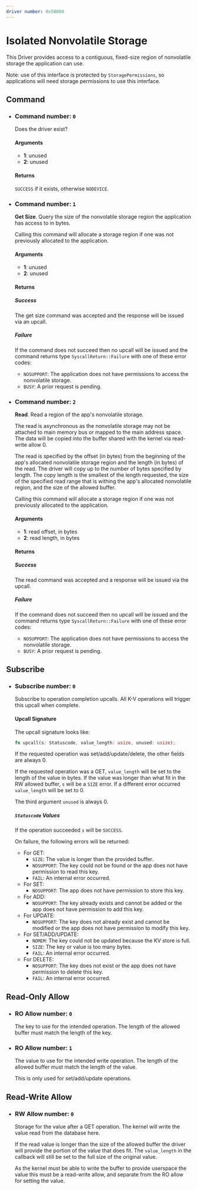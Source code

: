 ```yaml
---
driver number: 0x50004
---
```


# Isolated Nonvolatile Storage

This Driver provides access to a contiguous, fixed-size region of nonvolatile
storage the application can use.

Note: use of this interface is protected by `StoragePermissions`, so
applications will need storage permissions to use this interface.

## Command

- ### Command number: `0`

  Does the driver exist?

  #### Arguments

  - **1**: unused
  - **2**: unused

  #### Returns

  `SUCCESS` if it exists, otherwise `NODEVICE`.

- ### Command number: `1`

  **Get Size**. Query the size of the nonvolatile storage region the application
  has access to in bytes.

  Calling this command will allocate a storage region if one was not previously
  allocated to the application.

  #### Arguments

  - **1**: unused
  - **2**: unused

  #### Returns

  ##### Success

  The get size command was accepted and the response will be issued via an
  upcall.

  ##### Failure

  If the command does not succeed then no upcall will be issued and the command
  returns type `SyscallReturn::Failure` with one of these error codes:

  - `NOSUPPORT`: The application does not have permissions to access the
    nonvolatile storage.
  - `BUSY`: A prior request is pending.


- ### Command number: `2`

  **Read**. Read a region of the app's nonvolatile storage.

  The read is asynchronous as the nonvolatile storage may not be attached to
  main memory bus or mapped to the main address space. The data will be copied
  into the buffer shared with the kernel via read-write allow 0.

  The read is specified by the offset (in bytes) from the beginning of the app's
  allocated nonvolatile storage region and the length (in bytes) of the read.
  The driver will copy up to the number of bytes specified by length. The copy
  length is the smallest of the length requested, the size of the specified read
  range that is withing the app's allocated nonvolatile region, and the size of
  the allowed buffer.

  Calling this command will allocate a storage region if one was not previously
  allocated to the application.

  #### Arguments

  - **1**: read offset, in bytes
  - **2**: read length, in bytes

  #### Returns

  ##### Success

  The read command was accepted and a response will be issued via the upcall.

  ##### Failure

  If the command does not succeed then no upcall will be issued and the command
  returns type `SyscallReturn::Failure` with one of these error codes:

  - `NOSUPPORT`: The application does not have permissions to access the
    nonvolatile storage.
  - `BUSY`: A prior request is pending.



## Subscribe

- ### Subscribe number: `0`

  Subscribe to operation completion upcalls. All K-V operations will trigger
  this upcall when complete.

  #### Upcall Signature

  The upcall signature looks like:

  ```rust
  fn upcall(s: Statuscode, value_length: usize, unused: usize);
  ```

  If the requested operation was set/add/update/delete, the other fields are
  always 0.

  If the requested operation was a GET, `value_length` will be set to the length
  of the value in bytes. If the value was longer than what fit in the RW allowed
  buffer, `s` will be a `SIZE` error. If a different error occurred
  `value_length` will be set to 0.

  The third argument `unused` is always 0.

  ##### `Statuscode` Values

  If the operation succeeded `s` will be `SUCCESS`.

  On failure, the following errors will be returned:

  - For GET:
    - `SIZE`: The value is longer than the provided buffer.
    - `NOSUPPORT`: The key could not be found or the app does not have
      permission to read this key.
    - `FAIL`: An internal error occurred.
  - For SET:
    - `NOSUPPORT`: The app does not have permission to store this key.
  - For ADD:
    - `NOSUPPORT`: The key already exists and cannot be added or the app does
      not have permission to add this key.
  - For UPDATE:
    - `NOSUPPORT`: The key does not already exist and cannot be modified or the
      app does not have permission to modify this key.
  - For SET/ADD/UPDATE:
    - `NOMEM`: The key could not be updated because the KV store is full.
    - `SIZE`: The key or value is too many bytes.
    - `FAIL`: An internal error occurred.
  - For DELETE:
    - `NOSUPPORT`: The key does not exist or the app does not have permission to
      delete this key.
    - `FAIL`: An internal error occurred.

## Read-Only Allow

- ### RO Allow number: `0`

  The key to use for the intended operation. The length of the allowed buffer
  must match the length of the key.


- ### RO Allow number: `1`

  The value to use for the intended write operation. The length of the allowed
  buffer must match the length of the value.

  This is only used for set/add/update operations.

## Read-Write Allow

- ### RW Allow number: `0`

  Storage for the value after a GET operation. The kernel will write the value
  read from the database here.

  If the read value is longer than the size of the allowed buffer the driver
  will provide the portion of the value that does fit. The `value_length` in the
  callback will still be set to the full size of the original value.

  As the kernel must be able to write the buffer to provide userspace the value
  this must be a read-write allow, and separate from the RO allow for setting
  the value.
